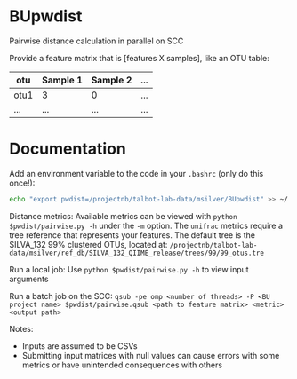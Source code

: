 # BUpwdist
Pairwise distance calculation in parallel on SCC

Provide a feature matrix that is [features X samples], like an OTU table:

| otu | Sample 1 | Sample 2 | ... |
| --- | --- | --- | --- |
| otu1 | 3 | 0 | ... |
| ... | ... | ... | ... |

# Documentation
Add an environment variable to the code in your `.bashrc` (only do this once!):
```bash
echo "export pwdist=/projectnb/talbot-lab-data/msilver/BUpwdist" >> ~/.bashrc
```

Distance metrics: Available metrics can be viewed with `python $pwdist/pairwise.py -h` under the `-m` option. The `unifrac` metrics require a tree reference that represents your features. The default tree is the SILVA_132 99% clustered OTUs, located at: `/projectnb/talbot-lab-data/msilver/ref_db/SILVA_132_QIIME_release/trees/99/99_otus.tre`

Run a local job: Use `python $pwdist/pairwise.py -h` to view input arguments

Run a batch job on the SCC: `qsub -pe omp <number of threads> -P <BU project name> $pwdist/pairwise.qsub <path to feature matrix> <metric> <output path>`

Notes:
- Inputs are assumed to be CSVs
- Submitting input matrices with null values can cause errors with some metrics or have unintended consequences with others